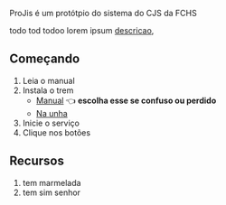 ProJis é um protótpio do sistema do CJS da FCHS

todo tod todoo
lorem ipsum [descricao](#comecando),



## Começando

1. Leia o manual
1. Instala o trem
   - [Manual](#manual) 👈 **escolha esse se confuso ou perdido**
   - [Na unha](#na-unha)
1. Inicie o serviço
1. Clique nos botões

## Recursos

1. tem marmelada
1. tem sim senhor